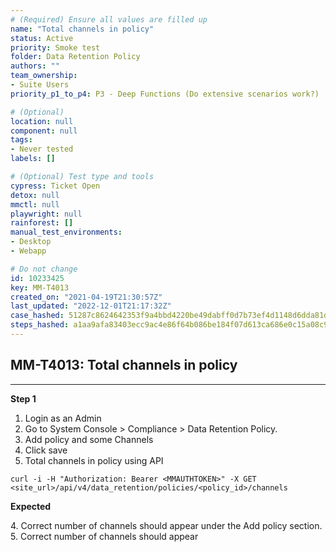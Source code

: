 ```yaml
---
# (Required) Ensure all values are filled up
name: "Total channels in policy"
status: Active
priority: Smoke test
folder: Data Retention Policy
authors: ""
team_ownership: 
- Suite Users
priority_p1_to_p4: P3 - Deep Functions (Do extensive scenarios work?)

# (Optional)
location: null
component: null
tags: 
- Never tested
labels: []

# (Optional) Test type and tools
cypress: Ticket Open
detox: null
mmctl: null
playwright: null
rainforest: []
manual_test_environments: 
- Desktop
- Webapp

# Do not change
id: 10233425
key: MM-T4013
created_on: "2021-04-19T21:30:57Z"
last_updated: "2022-12-01T21:17:32Z"
case_hashed: 51287c8624642353f9a4bbd4220be49dabff0d7b73ef4d1148d6dda81d322df7f9ecd9f8646b904f0e9632ae071e9564
steps_hashed: a1aa9afa83403ecc9ac4e86f64b086be184f07d613ca686e0c15a08c922b16200620c47876fc9ca710216321cc282b7a
---
```


<!-- (Auto-generated) Based on frontmatter's "key" and "name" -->

## MM-T4013: Total channels in policy

---

**Step 1**

1. Login as an Admin
2. Go to System Console > Compliance > Data Retention Policy.
3. Add policy and some Channels
4. Click save
5. Total channels in policy using API

```
curl -i -H "Authorization: Bearer <MMAUTHTOKEN>" -X GET <site_url>/api/v4/data_retention/policies/<policy_id>/channels
```

**Expected**

4\. Correct number of channels should appear under the Add policy section.\
5\. Correct number of channels should appear
